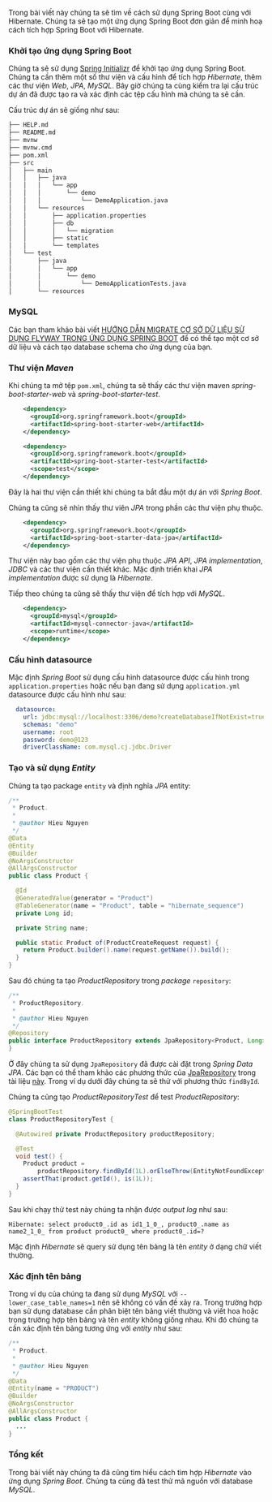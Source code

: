 Trong bài viết này chúng ta sẽ tìm về cách sử dụng Spring Boot cùng với Hibernate. Chúng ta sẽ tạo một ứng dụng Spring Boot đơn giản để minh hoạ cách tích hợp Spring Boot với Hibernate.

### Khởi tạo ứng dụng Spring Boot

Chúng ta sẽ sử dụng [Spring Initializr](https://start.spring.io/) để khởi tạo ứng dụng Spring Boot. Chúng ta cần thêm một số thư viện và cấu hình để tích hợp *Hibernate*, thêm các thư viện *Web*, *JPA*, *MySQL*. Bây giờ chúng ta cùng kiểm tra lại cấu trúc dự án đã được tạo ra và xác định các tệp cấu hình mà chúng ta sẽ cần.

Cấu trúc dự án sẽ giống như sau:

```bash
├── HELP.md
├── README.md
├── mvnw
├── mvnw.cmd
├── pom.xml
├── src
│   ├── main
│   │   ├── java
│   │   │   └── app
│   │   │       └── demo
│   │   │           └── DemoApplication.java
│   │   └── resources
│   │       ├── application.properties
│   │       ├── db
│   │       │   └── migration
│   │       ├── static
│   │       └── templates
│   └── test
│       ├── java
│       │   └── app
│       │       └── demo
│       │           └── DemoApplicationTests.java
│       └── resources
```

### MySQL

Các bạn tham khảo bài viết [HƯỚNG DẪN MIGRATE CƠ SỞ DỮ LIỆU SỬ DỤNG FLYWAY TRONG ỨNG DỤNG SPRING BOOT](https://magz.techover.io/2023/01/30/huong-dan-migrate-co-so-du-lieu-su-dung-flyway-trong-ung-dung-spring-boot/) để có thể tạo một cơ sở dữ liệu và cách tạo database schema cho ứng dụng của bạn.

### Thư viện *Maven*

Khi chúng ta mở tệp `pom.xml`, chúng ta sẽ thấy các thư viện maven *spring-boot-starter-web* và *spring-boot-starter-test*.

```xml
    <dependency>
      <groupId>org.springframework.boot</groupId>
      <artifactId>spring-boot-starter-web</artifactId>
    </dependency>
```

```xml
    <dependency>
      <groupId>org.springframework.boot</groupId>
      <artifactId>spring-boot-starter-test</artifactId>
      <scope>test</scope>
    </dependency>
```

Đây là hai thư viện cần thiết khi chúng ta bắt đầu một dự án với *Spring Boot*.

Chúng ta cũng sẽ nhìn thấy thư viên *JPA* trong phần các thư viện phụ thuộc.

```xml
    <dependency>
      <groupId>org.springframework.boot</groupId>
      <artifactId>spring-boot-starter-data-jpa</artifactId>
    </dependency>
```
Thư viện này bao gồm các thư viện phụ thuộc *JPA API*, *JPA implementation*, *JDBC* và các thư viện cần thiết khác. Mặc định triển khai *JPA implementation* được sử dụng là *Hibernate*.

Tiếp theo chúng ta cũng sẽ thấy thư viện để tích hợp với *MySQL*.

```xml
    <dependency>
      <groupId>mysql</groupId>
      <artifactId>mysql-connector-java</artifactId>
      <scope>runtime</scope>
    </dependency>
```

### Cấu hình datasource

Mặc định *Spring Boot* sử dụng cấu hình datasource được cấu hình trong `application.properties` hoặc nếu bạn đang sử dụng `application.yml` datasource được cấu hình như sau:

```yml
  datasource:
    url: jdbc:mysql://localhost:3306/demo?createDatabaseIfNotExist=true
    schemas: "demo"
    username: root
    password: demo@123
    driverClassName: com.mysql.cj.jdbc.Driver
```

### Tạo và sử dụng *Entity*

Chúng ta tạo package `entity` và định nghĩa *JPA* entity:

```java
/**
 * Product.
 *
 * @author Hieu Nguyen
 */
@Data
@Entity
@Builder
@NoArgsConstructor
@AllArgsConstructor
public class Product {

  @Id
  @GeneratedValue(generator = "Product")
  @TableGenerator(name = "Product", table = "hibernate_sequence")
  private Long id;

  private String name;

  public static Product of(ProductCreateRequest request) {
    return Product.builder().name(request.getName()).build();
  }
}
```

Sau đó chúng ta tạo *ProductRepository* trong *package* `repository`:

```java
/**
 * ProductRepository.
 *
 * @author Hieu Nguyen
 */
@Repository
public interface ProductRepository extends JpaRepository<Product, Long> {
}
```
Ở đây chúng ta sử dụng `JpaRepository` đã được cài đặt trong *Spring Data JPA*. Các bạn có thể tham khảo các phương thức của [JpaRepository](https://docs.spring.io/spring-data/jpa/docs/current/api/org/springframework/data/jpa/repository/JpaRepository.html) trong tài liệu [này](https://docs.spring.io/spring-data/jpa/docs/current/api/org/springframework/data/jpa/repository/JpaRepository.html). Trong ví dụ dưới đây chúng ta sẽ thử với phương thức `findById`.

Chúng ta cũng tạo *ProductRepositoryTest* để test *ProductRepository*:

```java
@SpringBootTest
class ProductRepositoryTest {

  @Autowired private ProductRepository productRepository;

  @Test
  void test() {
    Product product =
        productRepository.findById(1L).orElseThrow(EntityNotFoundException::new);
    assertThat(product.getId(), is(1L));
  }
}
```
Sau khi chạy thử test này chúng ta nhận được *output log* như sau:
```
Hibernate: select product0_.id as id1_1_0_, product0_.name as name2_1_0_ from product product0_ where product0_.id=?
```
Mặc định *Hibernate* sẽ query sử dụng tên bảng là tên *entity* ở dạng chữ viết thường.

### Xác định tên bảng

Trong ví dụ của chúng ta đang sử dụng *MySQL* với `--lower_case_table_names=1` nên sẽ không có vấn đề xảy ra. Trong trường hợp bạn sử dụng database cần phân biệt tên bảng viết thường và viết hoa hoặc trong trường hợp tên bảng và tên *entity* không giống nhau. Khi đó chúng ta cần xác định tên bảng tương ứng với *entity* như sau:

```java
/**
 * Product.
 *
 * @author Hieu Nguyen
 */
@Data
@Entity(name = "PRODUCT")
@Builder
@NoArgsConstructor
@AllArgsConstructor
public class Product {
  ...
}
```

### Tổng kết

Trong bài viết này chúng ta đã cũng tìm hiểu cách tìm hợp *Hibernate* vào ứng dụng *Spring Boot*. Chúng ta cũng đã test thử mã nguồn với database *MySQL*.
